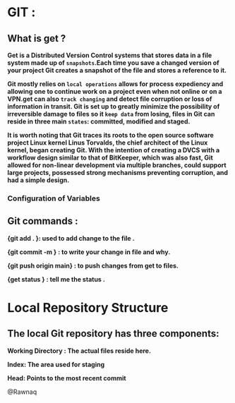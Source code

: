    # **GIT :** 
   ## What is get ?
   **Get is a Distributed Version Control systems that stores data in a file system made up of `snapshots`.Each time you save a changed version of your project Git creates a snapshot of the file and stores a reference to it.**

   **Git mostly relies on `local operations` allows for process expediency and allowing one to continue work on a project even when not online or on a VPN.get can also `track changing` and detect file corruption or loss of information in transit.
   Git is set up to greatly minimize the possibility of irreversible damage to files so it `keep data` from losing, files in Git can reside in three main `states`: committed, modified and staged.**
   
   
**It is worth noting that Git traces its roots to the open source software project Linux kernel  Linus Torvalds, the chief architect of the Linux kernel, began creating Git. With the intention of creating a DVCS with a workflow design similar to that of BitKeeper, which was also fast, Git allowed for non-linear development via multiple branches, could support large projects, possessed strong mechanisms preventing corruption, and had a simple design.**

### Configuration of Variables
## Git commands : 
**{git add . }: used to add change to the file .**

**{git commit -m } : to write your change in file and why.**

**{git push origin main} : to push changes from get to files.**

**{get status } : tell me the status .**


# Local Repository Structure

## The local Git repository has three components:

**Working Directory : The actual files reside here.**

**Index: The area used for staging**

**Head: Points to the most recent commit**

@Rawnaq


















